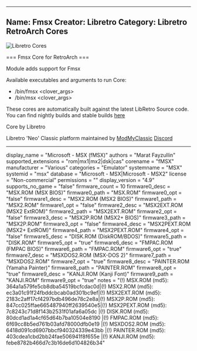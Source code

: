 -----------------------
Name: Fmsx
Creator: Libretro
Category: Libretro RetroArch Cores
-----------------------
![Libretro Cores](https://modmyclassic.com/wp-content/uploads/2020/06/LibRetroNeoCoresSmall.png)

=== Fmsx Core for RetroArch ===

Module adds support for Fmsx

Available executables and arguments to run Core:
- /bin/fmsx <rom> <clover_args>
- /bin/msx <rom> <clover_args>

These cores are automatically built against the latest LibRetro Source code. You can find nightly builds and stable builds [here](https://modmyclassic.com/hmodcores)

Core by Libretro

Libretro 'Neo' Classic platform maintained by [ModMyClassic](https://modmyclassic.com) [Discord](https://modmyclassic.com/discord)

-----------------------

display_name = "Microsoft - MSX (fMSX)"
authors = "Marat Fayzullin"
supported_extensions = "rom|mx1|mx2|dsk|cas"
corename = "fMSX"
manufacturer = "Various"
categories = "Emulator"
systemname = "MSX"
systemid = "msx"
database = "Microsoft - MSX|Microsoft - MSX2"
license = "Non-commercial"
permissions = ""
display_version = "4.9"
supports_no_game = "false"
firmware_count = 10
firmware0_desc = "MSX.ROM (MSX BIOS)"
firmware0_path = "MSX.ROM"
firmware0_opt = "false"
firmware1_desc = "MSX2.ROM (MSX2 BIOS)"
firmware1_path = "MSX2.ROM"
firmware1_opt = "false"
firmware2_desc = "MSX2EXT.ROM (MSX2 ExtROM)"
firmware2_path = "MSX2EXT.ROM"
firmware2_opt = "false"
firmware3_desc = "MSX2P.ROM (MSX2+ BIOS)"
firmware3_path = "MSX2P.ROM"
firmware3_opt = "false"
firmware4_desc = "MSX2PEXT.ROM (MSX2+ ExtROM)"
firmware4_path = "MSX2PEXT.ROM"
firmware4_opt = "false"
firmware5_desc = "DISK.ROM (DiskROM/BDOS)"
firmware5_path = "DISK.ROM"
firmware5_opt = "true"
firmware6_desc = "FMPAC.ROM (FMPAC BIOS)"
firmware6_path = "FMPAC.ROM"
firmware6_opt = "true"
firmware7_desc = "MSXDOS2.ROM (MSX-DOS 2)"
firmware7_path = "MSXDOS2.ROM"
firmware7_opt = "true"
firmware8_desc = "PAINTER.ROM (Yamaha Painter)"
firmware8_path = "PAINTER.ROM"
firmware8_opt = "true"
firmware9_desc = "KANJI.ROM (Kanji Font)"
firmware9_path = "KANJI.ROM"
firmware9_opt = "true"
notes = "(!) MSX.ROM (md5): 364a1a579fe5cb8dba54519bcfcdac0d|(!) MSX2.ROM (md5): ec3a01c91f24fbddcbcab0ad301bc9ef|(!) MSX2EXT.ROM (md5): 2183c2aff17cf4297bdb496de78c2e8a|(!) MSX2P.ROM (md5): 847cc025ffae665487940ff2639540e5|(!) MSX2PEXT.ROM (md5): 7c8243c71d8f143b2531f01afa6a05dc |(!) DISK.ROM (md5): 80dcd1ad1a4cf65d64b7ba10504e8190 |(!) FMPAC.ROM (md5): 6f69cc8b5ed761b03afd78000dfb0e19 |(!) MSXDOS2.ROM (md5): 6418d091cd6907bbcf940324339e43bb |(!) PAINTER.ROM (md5): 403cdea1cbd2bb24fae506941f8f655e |(!) KANJI.ROM (md5): febe8782b466d7c3b16de6d104826b34"
